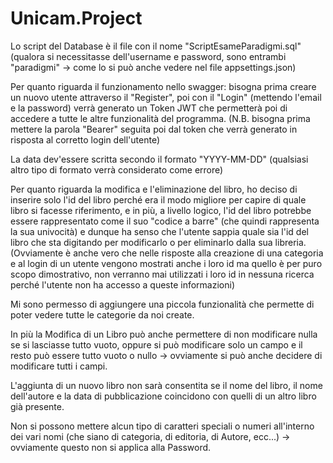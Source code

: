 # Unicam.Project
Lo script del Database è il file con il nome "ScriptEsameParadigmi.sql" (qualora si necessitasse dell'username e password, sono entrambi "paradigmi" -> come lo si può anche vedere nel file appsettings.json)

Per quanto riguarda il funzionamento nello swagger: bisogna prima creare un nuovo utente attraverso il "Register", poi con il "Login" (mettendo l'email e la password) verrà generato un Token JWT che permetterà poi di accedere a tutte le altre funzionalità del programma. (N.B. bisogna prima mettere la parola "Bearer" seguita poi dal token che verrà generato in risposta al corretto login dell'utente)

La data dev'essere scritta secondo il formato "YYYY-MM-DD" (qualsiasi altro tipo di formato verrà considerato come errore)

Per quanto riguarda la modifica e l'eliminazione del libro, ho deciso di inserire solo l'id del libro perché era il modo migliore per capire di quale libro si facesse riferimento, e in più, a livello logico, l'id del libro potrebbe essere rappresentato come il suo "codice a barre" (che quindi rappresenta la sua univocità) e dunque ha senso che l'utente sappia quale sia l'id del libro che sta digitando per modificarlo o per eliminarlo dalla sua libreria.
(Ovviamente è anche vero che nelle risposte alla creazione di una categoria e al login di un utente vengono mostrati anche i loro id ma quello è per puro scopo dimostrativo, non verranno mai utilizzati i loro id in nessuna ricerca perché l'utente non ha accesso a queste informazioni)

Mi sono permesso di aggiungere una piccola funzionalità che permette di poter vedere tutte le categorie da noi create.

In più la Modifica di un Libro può anche permettere di non modificare nulla se si lasciasse tutto vuoto, oppure si può modificare solo un campo e il resto può essere tutto vuoto o nullo -> ovviamente si può anche decidere di modificare tutti i campi.

L'aggiunta di un nuovo libro non sarà consentita se il nome del libro, il nome dell'autore e la data di pubblicazione coincidono con quelli di un altro libro già presente.

Non si possono mettere alcun tipo di caratteri speciali o numeri all'interno dei vari nomi (che siano di categoria, di editoria, di Autore, ecc...) -> ovviamente questo non si applica alla Password.
